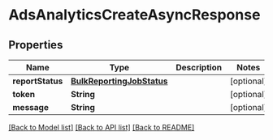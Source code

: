 # AdsAnalyticsCreateAsyncResponse

## Properties
Name | Type | Description | Notes
------------ | ------------- | ------------- | -------------
**reportStatus** | [**BulkReportingJobStatus**](BulkReportingJobStatus.md) |  | [optional] 
**token** | **String** |  | [optional] 
**message** | **String** |  | [optional] 

[[Back to Model list]](../README.md#documentation-for-models) [[Back to API list]](../README.md#documentation-for-api-endpoints) [[Back to README]](../README.md)


